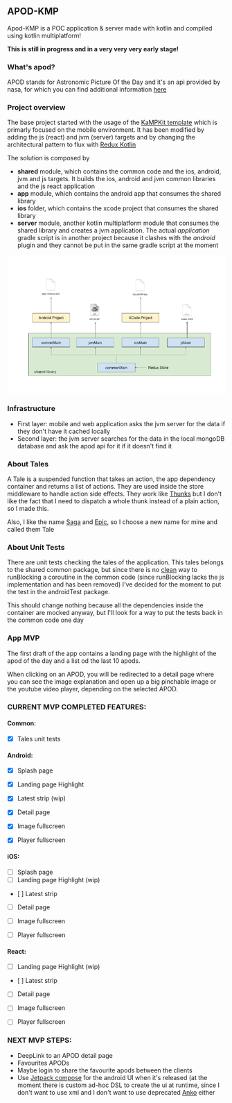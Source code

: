 ## APOD-KMP

Apod-KMP is a POC application & server made with kotlin and compiled using kotlin multiplatform!

**This is still in progress and in a very very very early stage!**

### What's apod?
APOD stands for Astronomic Picture Of the Day and it's an api provided by nasa, for which you can find additional information [here](https://api.nasa.gov/)

### Project overview

The base project started with the usage of the [KaMPKit template](https://github.com/touchlab/KaMPKit) which is primarly focused on the mobile environment.
It has been modified by adding the js (react) and jvm (server) targets and by changing the architectural pattern to flux with [Redux Kotlin](https://reduxkotlin.org/)

The solution is composed by
- **shared** module, which contains the common code and the ios, android, jvm and js targets. It builds the ios, android and jvm common libraries and the js react application
- **app** module, which contains the android app that consumes the shared library
- **ios** folder, which contains the xcode project that consumes the shared library
- **server** module, another kotlin multiplatform module that consumes the shared library and creates a jvm application. The actual *application* gradle script is in another project because it clashes with the *android* plugin and they cannot be put in the same gradle script at the moment

![Architecture](/doc/schema.png)

### Infrastructure
- First layer: mobile and web application asks the jvm server for the data if they don't have it cached locally
- Second layer: the jvm server searches for the data in the local mongoDB database and ask the apod api for it if it doesn't find it

### About Tales
A Tale is a suspended function that takes an action, the app dependency container and returns a list of actions. They are used inside the store middleware to handle action side effects. They work like [Thunks](https://github.com/reduxkotlin/redux-kotlin-thunk) but I don't like the fact that I need to dispatch a whole thunk instead of a plain action, so I made this.

Also, I like the name [Saga](https://redux-saga.js.org/) and [Epic](https://redux-observable.js.org/docs/basics/Epics.html), so I choose a new name for mine and called them Tale

### About Unit Tests
There are unit tests checking the tales of the application. This tales belongs to the shared common package, but since there is no [clean](https://youtrack.jetbrains.com/issue/KT-22228) way to runBlocking a coroutine in the common code (since runBlocking lacks the js implementation and has been removed) I've decided for the moment to put the test in the androidTest package.

This should change nothing because all the dependencies inside the container are mocked anyway, but I'll look for a way to put the tests back in the common code one day

### App MVP
The first draft of the app contains a landing page with the highlight of the apod of the day and a list od the last 10 apods.

When clicking on an APOD, you will be redirected to a detail page where you can see the image explanation and open up a big pinchable image or the youtube video player, depending on the selected APOD.

### CURRENT MVP COMPLETED FEATURES:


#### Common:
- [X] Tales unit tests


#### Android:
- [X] Splash page
- [X] Landing page Highlight
- [X] Latest strip (wip)
- [X] Detail page
- [X] Image fullscreen
- [X] Player fullscreen


#### iOS:
- [ ] Splash page
- [ ] Landing page Highlight (wip)
- [ ] Latest strip
- [ ] Detail page
- [ ] Image fullscreen
- [ ] Player fullscreen


#### React:
- [ ] Landing page Highlight (wip)
- [ ] Latest strip
- [ ] Detail page
- [ ] Image fullscreen
- [ ] Player fullscreen


### NEXT MVP STEPS:
- DeepLink to an APOD detail page
- Favourites APODs
- Maybe login to share the favourite apods between the clients
- Use [Jetpack compose](https://developer.android.com/jetpack/compose) for the android UI when it's released (at the moment there is custom ad-hoc DSL to create the ui at runtime, since I don't want to use xml and I don't want to use deprecated [Anko](https://github.com/Kotlin/anko) either
